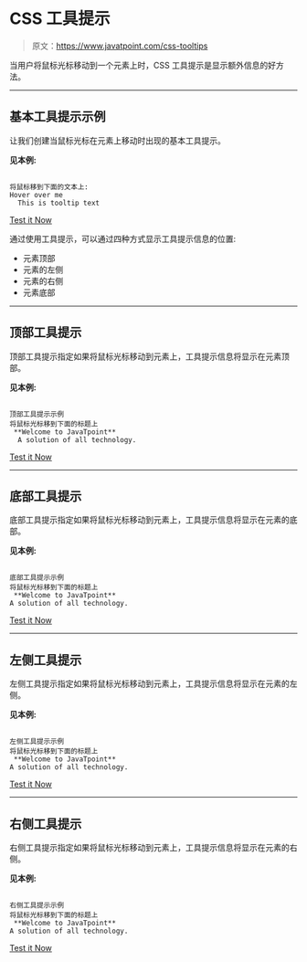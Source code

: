 # CSS 工具提示

> 原文：<https://www.javatpoint.com/css-tooltips>

当用户将鼠标光标移动到一个元素上时，CSS 工具提示是显示额外信息的好方法。

* * *

## 基本工具提示示例

让我们创建当鼠标光标在元素上移动时出现的基本工具提示。

**见本例:**

```

将鼠标移到下面的文本上:
Hover over me
  This is tooltip text

```

[Test it Now](https://www.javatpoint.com/oprweb/test.jsp?filename=css-tooltips1)

通过使用工具提示，可以通过四种方式显示工具提示信息的位置:

*   元素顶部
*   元素的左侧
*   元素的右侧
*   元素底部

* * *

## 顶部工具提示

顶部工具提示指定如果将鼠标光标移动到元素上，工具提示信息将显示在元素顶部。

**见本例:**

```

顶部工具提示示例
将鼠标光标移到下面的标题上
 **Welcome to JavaTpoint**
  A solution of all technology.

```

[Test it Now](https://www.javatpoint.com/oprweb/test.jsp?filename=css-tooltips2)

* * *

## 底部工具提示

底部工具提示指定如果将鼠标光标移动到元素上，工具提示信息将显示在元素的底部。

**见本例:**

```

底部工具提示示例
将鼠标光标移到下面的标题上
 **Welcome to JavaTpoint**
A solution of all technology.

```

[Test it Now](https://www.javatpoint.com/oprweb/test.jsp?filename=css-tooltips3)

* * *

## 左侧工具提示

左侧工具提示指定如果将鼠标光标移动到元素上，工具提示信息将显示在元素的左侧。

**见本例:**

```

左侧工具提示示例
将鼠标光标移到下面的标题上
 **Welcome to JavaTpoint**
A solution of all technology.

```

[Test it Now](https://www.javatpoint.com/oprweb/test.jsp?filename=css-tooltips4)

* * *

## 右侧工具提示

右侧工具提示指定如果将鼠标光标移动到元素上，工具提示信息将显示在元素的右侧。

**见本例:**

```

右侧工具提示示例
将鼠标光标移到下面的标题上
 **Welcome to JavaTpoint**
A solution of all technology.

```

[Test it Now](https://www.javatpoint.com/oprweb/test.jsp?filename=css-tooltips5)